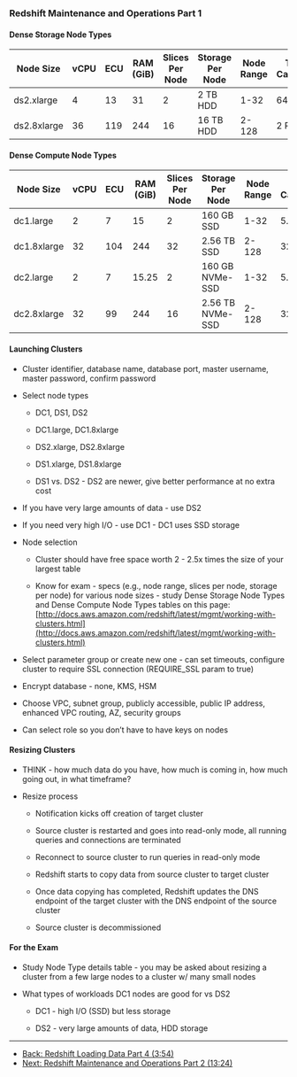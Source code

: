 ### Redshift Maintenance and Operations Part 1


#### Dense Storage Node Types

| Node Size | vCPU | ECU | RAM (GiB) | Slices Per Node | Storage Per Node | Node Range | Total Capacity | 
|-----------|------|-----|-----------|-----------------|------------------|------------|----------------|
|ds2.xlarge |    4 |  13 |    31     |      2          | 2 TB HDD         |   1-32     |     64 TB      |
|ds2.8xlarge|    36| 119 |   244     |     16          | 16 TB HDD        |   2-128    |     2  PB      |

#### Dense Compute Node Types

| Node Size | vCPU | ECU | RAM (GiB) | Slices Per Node | Storage Per Node | Node Range | Total Capacity | 
|-----------|------|-----|-----------|-----------------|------------------|------------|----------------|
|dc1.large  |    2 |   7 |    15     |      2          | 160 GB SSD       |   1-32     |     5.12 TB    |
|dc1.8xlarge|    32| 104 |   244     |     32          | 2.56 TB SSD      |   2-128    |     326 TB     |
|dc2.large  |    2 |   7 |   15.25   |      2          | 160 GB NVMe-SSD  |   1-32     |     5.12 TB    |
|dc2.8xlarge|    32|  99 |   244     |     16          | 2.56 TB NVMe-SSD |   2-128    |     326 TB     |

#### Launching Clusters

* Cluster identifier, database name, database port, master username, master password, confirm password

* Select node types

    * DC1, DS1, DS2

    * DC1.large, DC1.8xlarge

    * DS2.xlarge, DS2.8xlarge

    * DS1.xlarge, DS1.8xlarge

    * DS1 vs. DS2 - DS2 are newer, give better performance at no extra cost

* If you have very large amounts of data - use DS2

* If you need very high I/O - use DC1 - DC1 uses SSD storage

* Node selection

    * Cluster should have free space worth 2 - 2.5x times the size of your largest table

    * Know for exam - specs (e.g., node range, slices per node, storage per node) for various node sizes - study Dense Storage Node Types and Dense Compute Node Types tables on this page: [http://docs.aws.amazon.com/redshift/latest/mgmt/working-with-clusters.html](http://docs.aws.amazon.com/redshift/latest/mgmt/working-with-clusters.html)

* Select parameter group or create new one - can set timeouts, configure cluster to require SSL connection (REQUIRE_SSL param to true)

* Encrypt database - none, KMS, HSM

* Choose VPC, subnet group, publicly accessible, public IP address, enhanced VPC routing, AZ, security groups

* Can select role so you don’t have to have keys on nodes

#### Resizing Clusters

* THINK - how much data do you have, how much is coming in, how much going out, in what timeframe?

* Resize process

    * Notification kicks off creation of target cluster

    * Source cluster is restarted and goes into read-only mode, all running queries and connections are terminated

    * Reconnect to source cluster to run queries in read-only mode

    * Redshift starts to copy data from source cluster to target cluster

    * Once data copying has completed, Redshift updates the DNS endpoint of the target cluster with the DNS endpoint of the source cluster

    * Source cluster is decommissioned

#### For the Exam

* Study Node Type details table - you may be asked about resizing a cluster from a few large nodes to a cluster w/ many small nodes

* What types of workloads DC1 nodes are good for vs DS2

    * DC1 - high I/O (SSD) but less storage

    * DS2 - very large amounts of data, HDD storage


---


* [Back: Redshift Loading Data Part 4 (3:54)](Redshift_Data_Loading_Part_4.md)
* [Next: Redshift Maintenance and Operations Part 2 (13:24)](Redshift_Maintenance_and_Operations_Part_2.md)
